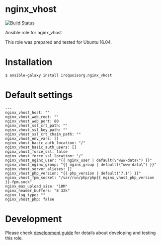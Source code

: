 # nginx_vhost

[![Build Status](https://travis-ci.com/iroquoisorg/ansible-role-nginx_vhost.svg?branch=master)](https://travis-ci.com/iroquoisorg/ansible-role-nginx_vhost)

Ansible role for nginx_vhost

This role was prepared and tested for Ubuntu 16.04.

# Installation

`$ ansible-galaxy install iroquoisorg.nginx_vhost`

# Default settings

```
---
nginx_vhost_host: ""
nginx_vhost_web_root: ""
nginx_vhost_web_port: 80
nginx_vhost_ssl_crt_path: ""
nginx_vhost_ssl_key_path: ""
nginx_vhost_ssl_crt_chain_path: ""
nginx_vhost_env_vars: []
nginx_vhost_basic_auth_location: "/"
nginx_vhost_basic_auth_users: []
nginx_vhost_force_ssl: false
nginx_vhost_force_ssl_location: "/"
nginx_vhost_nginx_user: "{{ nginx_user | default(\"www-data\") }}"
nginx_vhost_nginx_group: "{{ nginx_group | default(\"www-data\") }}"
nginx_vhost_server_aliases: []
nginx_vhost_php_version: "{{ php_version | default('7.1') }}"
nginx_vhost_fpm_socket: "/var/run/php/php{{ nginx_vhost_php_version }}-fpm.sock"
nginx_max_upload_size: "10M"
nginx_header_buffers: "8 32k"
nginx_log_type: ""
nginx_vhost_php: false

```

# Development

Please check [development guide](DEVELOPMENT.md) for details about developing and testing this role.
